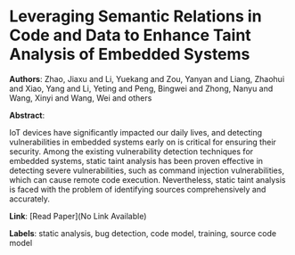 # Leveraging Semantic Relations in Code and Data to Enhance Taint Analysis of Embedded Systems

**Authors**: Zhao, Jiaxu and Li, Yuekang and Zou, Yanyan and Liang, Zhaohui and Xiao, Yang and Li, Yeting and Peng, Bingwei and Zhong, Nanyu and Wang, Xinyi and Wang, Wei and others

**Abstract**:

IoT devices have significantly impacted our daily lives, and detecting vulnerabilities in embedded systems early on is critical for ensuring their security. Among the existing vulnerability detection techniques for embedded systems, static taint analysis has been proven effective in detecting severe vulnerabilities, such as command injection vulnerabilities, which can cause remote code execution. Nevertheless, static taint analysis is faced with the problem of identifying sources comprehensively and accurately.

**Link**: [Read Paper](No Link Available)

**Labels**: static analysis, bug detection, code model, training, source code model
